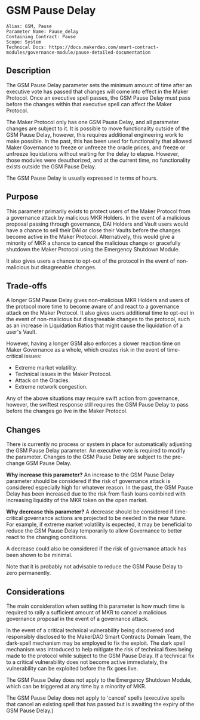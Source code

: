 # GSM Pause Delay

```
Alias: GSM, Pause
Parameter Name: Pause_delay
Containing Contract: Pause
Scope: System
Technical Docs: https://docs.makerdao.com/smart-contract-modules/governance-module/pause-detailed-documentation
```

## Description

The GSM Pause Delay parameter sets the minimum amount of time after an executive vote has passed that changes will come into effect in the Maker Protocol. Once an executive spell passes, the GSM Pause Delay must pass before the changes within that executive spell can affect the Maker Protocol.

The Maker Protocol only has one GSM Pause Delay, and all parameter changes are subject to it. It is possible to move functionality outside of the GSM Pause Delay, however, this requires additional engineering work to make possible. In the past, this has been used for functionality that allowed Maker Governance to freeze or unfreeze the oracle prices, and freeze or unfreeze liquidations without waiting for the delay to elapse. However, those modules were deauthorized, and at the current time, no functionality exists outside the GSM Pause Delay.

The GSM Pause Delay is usually expressed in terms of hours.

## Purpose

This parameter primarily exists to protect users of the Maker Protocol from a governance attack by malicious MKR Holders. In the event of a malicious proposal passing through governance, DAI Holders and Vault users would have a chance to sell their DAI or close their Vaults before the changes become active in the Maker Protocol. Alternatively, this would give a minority of MKR a chance to cancel the malicious change or gracefully shutdown the Maker Protocol using the Emergency Shutdown Module.

It also gives users a chance to opt-out of the protocol in the event of non-malicious but disagreeable changes.

## Trade-offs

A longer GSM Pause Delay gives non-malicious MKR Holders and users of the protocol more time to become aware of and react to a governance attack on the Maker Protocol. It also gives users additional time to opt-out in the event of non-malicious but disagreeable changes to the protocol, such as an increase in Liquidation Ratios that might cause the liquidation of a user's Vault.

However, having a longer GSM also enforces a slower reaction time on Maker Governance as a whole, which creates risk in the event of time-critical issues:
* Extreme market volatility.
* Technical issues in the Maker Protocol.
* Attack on the Oracles.
* Extreme network congestion.

Any of the above situations may require swift action from governance, however, the swiftest response still requires the GSM Pause Delay to pass before the changes go live in the Maker Protocol.

## Changes
There is currently no process or system in place for automatically adjusting the GSM Pause Delay parameter. An executive vote is required to modify the parameter. Changes to the GSM Pause Delay are subject to the pre-change GSM Pause Delay.

**Why increase this parameter?**
An increase to the GSM Pause Delay parameter should be considered if the risk of governance attack is considered especially high for whatever reason. In the past, the GSM Pause Delay has been increased due to the risk from flash loans combined with increasing liquidity of the MKR token on the open market.

**Why decrease this parameter?**
A decrease should be considered if time-critical governance actions are projected to be needed in the near future. For example, if extreme market volatility is expected, it may be beneficial to reduce the GSM Pause Delay temporarily to allow Governance to better react to the changing conditions.

A decrease could also be considered if the risk of governance attack has been shown to be minimal. 

Note that it is probably not advisable to reduce the GSM Pause Delay to zero permanently.

## Considerations

The main consideration when setting this parameter is how much time is required to rally a sufficient amount of MKR to cancel a malicious governance proposal in the event of a governance attack.

In the event of a critical technical vulnerability being discovered and responsibly disclosed to the MakerDAO Smart Contracts Domain Team, the dark-spell mechanism may be employed to fix the exploit. The dark spell mechanism was introduced to help mitigate the risk of technical fixes being made to the protocol while subject to the GSM Pause Delay. If a technical fix to a critical vulnerability does not become active immediately, the vulnerability can be exploited before the fix goes live. 

The GSM Pause Delay does not apply to the Emergency Shutdown Module, which can be triggered at any time by a minority of MKR.

The GSM Pause Delay does not apply to 'cancel' spells (executive spells that cancel an existing spell that has passed but is awaiting the expiry of the GSM Pause Delay.)



